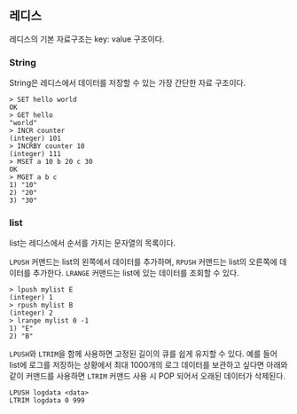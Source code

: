 ## 레디스

레디스의 기본 자료구조는 key: value 구조이다.

### String

String은 레디스에서 데이터를 저장할 수 있는 가장 간단한 자료 구조이다.

```redis
> SET hello world
OK
> GET hello
"world"
> INCR counter
(integer) 101
> INCRBY counter 10
(integer) 111
> MSET a 10 b 20 c 30
OK
> MGET a b c
1) "10"
2) "20"
3) "30"
```

### list

list는 레디스에서 순서를 가지는 문자열의 목록이다.

`LPUSH` 커맨드는 list의 왼쪽에서 데이터를 추가하며, `RPUSH` 커맨드는 list의 오른쪽에 데이터를 추가한다. `LRANGE` 커맨드는 list에 있는 데이터를 조회할 수 있다.

```redis
> lpush mylist E
(integer) 1
> rpush mylist B
(integer) 2
> lrange mylist 0 -1
1) "E"
2) "B"
```

`LPUSH`와 `LTRIM`을 함께 사용하면 고정된 길이의 큐를 쉽게 유지할 수 있다. 예를 들어 list에 로그를 저장하는 상황에서 최대 1000개의 로그 데이터를 보관하고 싶다면 아래와 같이 커맨드를 사용하면 `LTRIM` 커맨드 사용 시 POP 되어서 오래된 데이터가 삭제된다.

```redis
LPUSH logdata <data>
LTRIM logdata 0 999
```